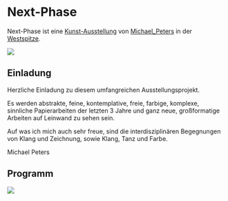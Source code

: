 # Next-Phase <a id="1"/>

Next-Phase ist eine [Kunst-Ausstellung](199000012.md) von [Michael_Peters](70000080.md) in der [Westspitze](2010045.md).

![](400000194.jpg)

## Einladung <a id="1000"/>

Herzliche Einladung zu diesem umfangreichen Ausstellungsprojekt.

Es werden abstrakte, feine, kontemplative, freie, farbige, komplexe, sinnliche Papierarbeiten der letzten 3 Jahre und ganz neue, großformatige Arbeiten auf Leinwand zu sehen sein.

Auf was ich mich auch sehr freue, sind die interdisziplinären Begegnungen von Klang und Zeichnung, sowie Klang, Tanz und Farbe.

Michael Peters

## Programm <a id="2000"/>

![](400000197.jpg)
